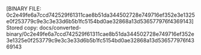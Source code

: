 [BINARY FILE: 0c2e49fe6a7ccd742529f61311cae8b51da344502728e749716ef352e3e1325e0f253779c9e3c3e33d6b5b1fc5154bd0ae32868a13d536577976f4369143]
Stored copy: docs/converted-binary/0c2e49fe6a7ccd742529f61311cae8b51da344502728e749716ef352e3e1325e0f253779c9e3c3e33d6b5b1fc5154bd0ae32868a13d536577976f4369143
